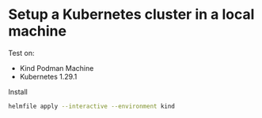 # Setup a Kubernetes cluster in a local machine

Test on:

* Kind Podman Machine
* Kubernetes 1.29.1

Install

```bash
helmfile apply --interactive --environment kind
```
